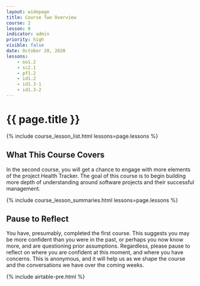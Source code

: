 ```yaml
---
layout: widepage
title: Course Two Overview
course: 2
lesson: 0
indicator: admin
priority: high
visible: false
date: October 20, 2020
lessons:
    - oo1.2
    - sc2.1
    - pf1.2
    - id1.2
    - id1.3-1
    - id1.3-2
---
```


# {{ page.title }}

{% include course_lesson_list.html lessons=page.lessons %}

## What This Course Covers

In the second course, you will get a chance to engage with more elements of the project Health Tracker. The goal of this course is to begin building more depth of understanding around software projects and their successful management. 

{% include course_lesson_summaries.html lessons=page.lessons %}

## Pause to Reflect

You have, presumably, completed the first course. This suggests you may be more confident than you were in the past, or perhaps you now know more, and are questioning prior assumptions. Regardless, please pause to reflect on where you are confident at this moment, and where you have concerns. This is anonymous, and it will help us as we shape the course and the conversations we have over the coming weeks.

{% include airtable-pre.html %}
